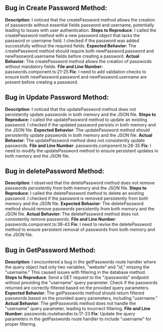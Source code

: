 ## Bug in Create Password Method:
**Description**: I noticed that the createPassword method allows the creation of passwords without essential fields password and username, potentially leading to issues with user authentication.
**Steps to Reproduce**:
I called the createPassword method with a new password object that lacks the password or username field.
I checked if the password was added successfully without the required fields.
**Expected Behavior**: The createPassword method should require both newPassword.password and newPassword.username fields before creating a password.
**Actual Behavior**: The createPassword method allows the creation of passwords without mandatory fields.
**File and Line Number:** passwords.component.ts:21-25
**Fix**: I need to add validation checks to ensure both newPassword.password and newPassword.username are present before creating a password.

## Bug in Update Password Method:
**Description**: I noticed that the updatePassword method does not persistently update passwords in both memory and the JSON file.
**Steps to Reproduce:**
I called the updatePassword method to update an existing password.
I checked if the updated password persists in both memory and the JSON file.
**Expected Behavior**: The updatePassword method should persistently update passwords in both memory and the JSON file.
**Actual Behavior**: The updatePassword method does not consistently update passwords.
**File and Line Number**: passwords.component.ts:28-35
**Fix**: I need to modify the updatePassword method to ensure persistent updates in both memory and the JSON file.

## Bug in deletePassword Method:
**Description**: I observed that the deletePassword method does not remove passwords persistently from both memory and the JSON file.
**Steps to Reproduce**:
I called the deletePassword method to delete an existing password.
I checked if the password is removed persistently from both memory and the JSON file.
**Expected Behavior**: The deletePassword method should remove passwords persistently from both memory and the JSON file.
**Actual Behavior**: The deletePassword method does not consistently remove passwords.
**File and Line Number**: passwords.component.ts:38-43
**Fix**: I need to revise the deletePassword method to ensure persistent removal of passwords from both memory and the JSON file.



## Bug in GetPassword Method:
**Description**: I encountered a bug in the getPasswords route handler where the query object had only two variables, "website" and "id," missing the "username." This caused issues with filtering in the database method.
**Steps to Reproduce**:
Send a GET request to the "/passwords" endpoint without providing the "username" query parameter.
Check if the passwords returned are correctly filtered based on the provided query parameters.
**Expected Behavior**: The getPasswords method should return filtered passwords based on the provided query parameters, including "username."
**Actual Behavior**: The getPasswords method does not handle the "username" query parameter, leading to incorrect filtering.
**File and Line Number**: passwords.routehandler.ts:17-23
**Fix**: Update the query parameters in the getPasswords route handler to include "username" for proper filtering.






